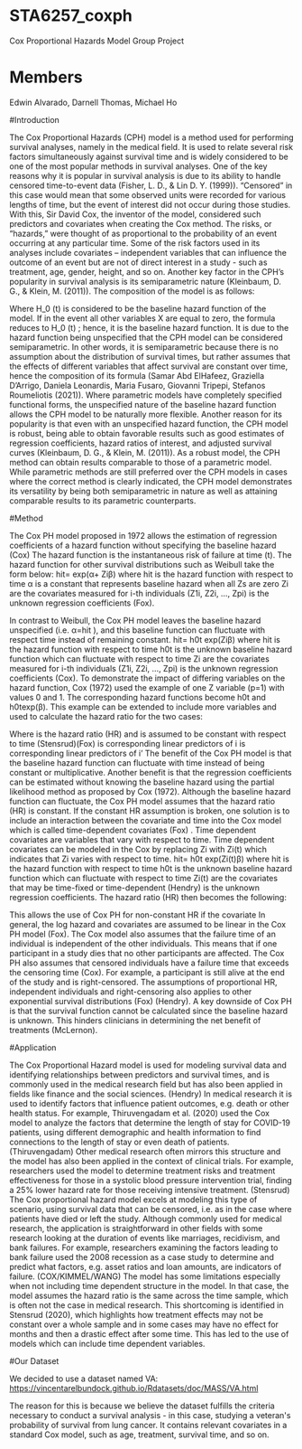 # STA6257_coxph
Cox Proportional Hazards Model Group Project

# Members
Edwin Alvarado, Darnell Thomas, Michael Ho

#Introduction

The Cox Proportional Hazards (CPH) model is a method used for performing survival analyses, namely in the medical field. It is used to relate several risk factors simultaneously against survival time and is widely considered to be one of the most popular methods in survival analyses. One of the key reasons why it is popular in survival analysis is due to its ability to handle censored time-to-event data (Fisher, L. D., & Lin D. Y. (1999)). “Censored” in this case would mean that some observed units were recorded for various lengths of time, but the event of interest did not occur during those studies. With this, Sir David Cox, the inventor of the model, considered such predictors and covariates when creating the Cox method. The risks, or “hazards,” were thought of as proportional to the probability of an event occurring at any particular time. Some of the risk factors used in its analyses include covariates – independent variables that can influence the outcome of an event but are not of direct interest in a study - such as treatment, age, gender, height, and so on. Another key factor in the CPH’s popularity in survival analysis is its semiparametric nature (Kleinbaum, D. G., & Klein, M. (2011)).  The composition of the model is as follows: 


Where H_0 (t) is considered to be the baseline hazard function of the model. If in the event all other variables X are equal to zero, the formula reduces to H_0 (t) ; hence, it is the baseline hazard function. It is due to the hazard function being unspecified that the CPH model can be considered semiparametric. In other words, it is semiparametric because there is no assumption about the distribution of survival times, but rather assumes that the effects of different variables that affect survival are constant over time, hence the composition of its formula (Samar Abd ElHafeez, Graziella D’Arrigo, Daniela Leonardis, Maria Fusaro, Giovanni Tripepi, Stefanos Roumeliotis (2021)). Where parametric models have completely specified functional forms, the unspecified nature of the baseline hazard function allows the CPH model to be naturally more flexible. Another reason for its popularity is that even with an unspecified hazard function, the CPH model is robust, being able to obtain favorable results such as good estimates of regression coefficients, hazard ratios of interest, and adjusted survival curves (Kleinbaum, D. G., & Klein, M. (2011)). As a robust model, the CPH method can obtain results comparable to those of a parametric model. While parametric methods are still preferred over the CPH models in cases where the correct method is clearly indicated, the CPH model demonstrates its versatility by being both semiparametric in nature as well as attaining comparable results to its parametric counterparts. 

#Method 

The Cox PH model proposed in 1972 allows the estimation of regression coefficients of a hazard function without specifying the baseline hazard (Cox) The hazard function is the instantaneous risk of failure at time (t). The hazard function for other survival distributions such as Weibull take the form below:
hit= exp(α+ Ziβ)
where
	hit is the hazard function with respect to time
	α is a constant that represents baseline hazard when all Zs are zero
	Zi are the covariates measured for i-th individuals (Z1i, Z2i, …, Zpi)
	 is the unknown regression coefficients (Fox).

In contrast to Weibull, the Cox PH model leaves the baseline hazard unspecified (i.e. α=hit ), and this baseline function can fluctuate with respect time instead of remaining constant. 
hit= h0t  exp(Ziβ)
where
	hit is the hazard function with respect to time
	h0t is the unknown baseline hazard function which can fluctuate with respect to time
	Zi are the covariates measured for i-th individuals (Z1i, Z2i, …, Zpi)
	 is the unknown regression coefficients (Cox).
To demonstrate the impact of differing variables on the hazard function, Cox (1972) used the example of one Z variable (p=1) with values 0 and 1. The corresponding hazard functions become h0t and h0texp⁡(β). This example can be extended to include more variables and used to calculate the hazard ratio for the two cases:

Where
	 is the hazard ratio (HR) and is assumed to be constant with respect to time (Stensrud)(Fox)
	 is corresponding linear predictors of i
	is corresponding linear predictors of i’
The benefit of the Cox PH model is that the baseline hazard function can fluctuate with time instead of being constant or multiplicative. Another benefit is that the regression coefficients can be estimated without knowing the baseline hazard using the partial likelihood method as proposed by Cox (1972). Although the baseline hazard function can fluctuate, the Cox PH model assumes that the hazard ratio (HR) is constant. 
If the constant HR assumption is broken, one solution is to include an interaction between the covariate and time into the Cox model which is called time-dependent covariates (Fox) . Time dependent covariates are variables that vary with respect to time. Time dependent covariates can be modeled in the Cox by replacing Zi with Zi(t) which indicates that Zi varies with respect to time.
hit= h0t  exp(Zi(t)β)
where
	hit is the hazard function with respect to time
	h0t is the unknown baseline hazard function which can fluctuate with respect to time
	Zi(t) are the covariates that may be time-fixed or time-dependent (Hendry)
	 is the unknown regression coefficients.
The hazard ratio (HR) then becomes the following:
	
This allows the use of Cox PH for non-constant HR if the covariate
In general, the log hazard and covariates are assumed to be linear in the Cox PH model (Fox). The Cox model also assumes that the failure time of an individual is independent of the other individuals. This means that if one participant in a study dies that no other participants are affected. The Cox PH also assumes that censored individuals have a failure time that exceeds the censoring time (Cox). For example, a participant is still alive at the end of the study and is right-censored. The assumptions of proportional HR, independent individuals and right-censoring also applies to other exponential survival distributions (Fox) (Hendry). A key downside of Cox PH is that the survival function cannot be calculated since the baseline hazard is unknown. This hinders clinicians in determining the net benefit of treatments (McLernon).

#Application

The Cox Proportional Hazard model is used for modeling survival data and identifying relationships between predictors and survival times, and is commonly used in the medical research field but has also been applied in fields like finance and the social sciences. (Hendry) In medical research it is used to identify factors that influence patient outcomes, e.g. death or other health status. For example, Thiruvengadam et al. (2020) used the Cox model to analyze the factors that determine the length of stay for COVID-19 patients, using different demographic and health information to find connections to the length of stay or even death of patients. (Thiruvengadam) Other medical research often mirrors this structure and the model has also been applied in the context of clinical trials. For example, researchers used the model to determine treatment risks and treatment effectiveness for those in a systolic blood pressure intervention trial, finding a 25% lower hazard rate for those receiving intensive treatment. (Stensrud) The Cox proportional hazard model excels at modeling this type of scenario, using survival data that can be censored, i.e. as in the case where patients have died or left the study. Although commonly used for medical research, the application is straightforward in other fields with some research looking at the duration of events like marriages, recidivism, and bank failures. For example, researchers examining the factors leading to bank failure used the 2008 recession as a case study to determine and predict what factors, e.g. asset ratios and loan amounts, are indicators of failure. (COX/KIMMEL/WANG) The model has some limitations especially when not including time dependent structure in the model. In that case, the model assumes the hazard ratio is the same across the time sample, which is often not the case in medical research. This shortcoming is identified in Stensrud (2020), which highlights how treatment effects may not be constant over a whole sample and in some cases may have no effect for months and then a drastic effect after some time. This has led to the use of models which can include time dependent variables.

#Our Dataset

We decided to use a dataset named VA: https://vincentarelbundock.github.io/Rdatasets/doc/MASS/VA.html 

The reason for this is because we believe the dataset fulfills the criteria necessary to conduct a survival analysis - in this case, studying a veteran's probability of survival from lung cancer. It contains relevant covariates in a standard Cox model, such as age, treatment, survival time, and so on. 
